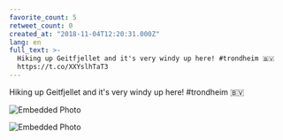```yaml
---
favorite_count: 5
retweet_count: 0
created_at: "2018-11-04T12:20:31.000Z"
lang: en
full_text: >-
  Hiking up Geitfjellet and it's very windy up here! #trondheim 🇧🇻
  https://t.co/XXYslhTaT3
---
```


Hiking up Geitfjellet and it's very windy up here! #trondheim 🇧🇻

<div class="gallery gallery-2">

![Embedded Photo](https://twitter-media-coderbyheart.s3.eu-north-1.amazonaws.com/1059057803598401536-DrKHbq9WsAEolbY.jpg)

![Embedded Photo](https://twitter-media-coderbyheart.s3.eu-north-1.amazonaws.com/1059057803598401536-DrKHcztX4AEndL1.jpg)

</div>
